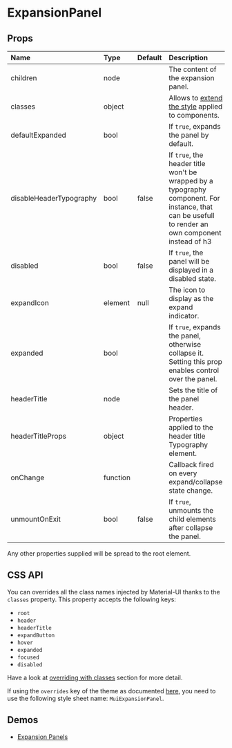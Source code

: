 <!--- This documentation is automatically generated, do not try to edit it. -->

# ExpansionPanel



## Props
| Name | Type | Default | Description |
|:-----|:-----|:--------|:------------|
| children | node |  | The content of the expansion panel. |
| classes | object |  | Allows to [extend the style](#css-api) applied to components. |
| defaultExpanded | bool |  | If `true`, expands the panel by default. |
| disableHeaderTypography | bool | false | If `true`, the header title won't be wrapped by a typography component. For instance, that can be usefull to render an own component instead of h3 |
| disabled | bool | false | If `true`, the panel will be displayed in a disabled state. |
| expandIcon | element | null | The icon to display as the expand indicator. |
| expanded | bool |  | If `true`, expands the panel, otherwise collapse it. Setting this prop enables control over the panel. |
| headerTitle | node |  | Sets the title of the panel header. |
| headerTitleProps | object |  | Properties applied to the header title Typography element. |
| onChange | function |  | Callback fired on every expand/collapse state change. |
| unmountOnExit | bool | false | If `true`, unmounts the child elements after collapse the panel. |

Any other properties supplied will be spread to the root element.

## CSS API

You can overrides all the class names injected by Material-UI thanks to the `classes` property.
This property accepts the following keys:
- `root`
- `header`
- `headerTitle`
- `expandButton`
- `hover`
- `expanded`
- `focused`
- `disabled`

Have a look at [overriding with classes](/customization/overrides#overriding-with-classes)
section for more detail.

If using the `overrides` key of the theme as documented
[here](/customization/themes#customizing-all-instances-of-a-component-type),
you need to use the following style sheet name: `MuiExpansionPanel`.

## Demos

- [Expansion Panels](/demos/expansion-panels)

